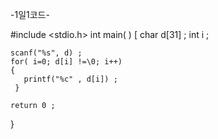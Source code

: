    -1일1코드-

#include <stdio.h>
int main( )
 [
    char d[31] ;
    int i ;
   
    scanf("%s", d) ;
    for( i=0; d[i] !=\0; i++)
    {
       printf("%c" , d[i]) ;
     }

    return 0 ;
 }